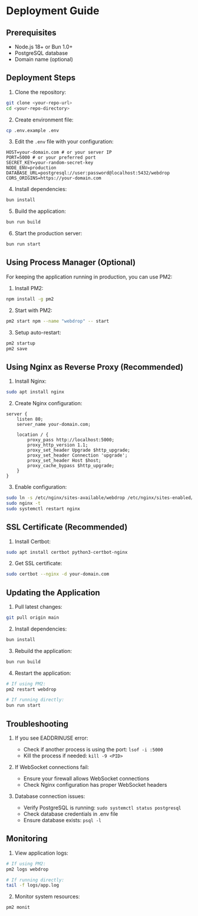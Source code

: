 # Deployment Guide

## Prerequisites
- Node.js 18+ or Bun 1.0+
- PostgreSQL database
- Domain name (optional)

## Deployment Steps

1. Clone the repository:
```bash
git clone <your-repo-url>
cd <your-repo-directory>
```

2. Create environment file:
```bash
cp .env.example .env
```

3. Edit the `.env` file with your configuration:
```env
HOST=your-domain.com # or your server IP
PORT=5000 # or your preferred port
SECRET_KEY=your-random-secret-key
NODE_ENV=production
DATABASE_URL=postgresql://user:password@localhost:5432/webdrop
CORS_ORIGINS=https://your-domain.com
```

4. Install dependencies:
```bash
bun install
```

5. Build the application:
```bash
bun run build
```

6. Start the production server:
```bash
bun run start
```

## Using Process Manager (Optional)

For keeping the application running in production, you can use PM2:

1. Install PM2:
```bash
npm install -g pm2
```

2. Start with PM2:
```bash
pm2 start npm --name "webdrop" -- start
```

3. Setup auto-restart:
```bash
pm2 startup
pm2 save
```

## Using Nginx as Reverse Proxy (Recommended)

1. Install Nginx:
```bash
sudo apt install nginx
```

2. Create Nginx configuration:
```nginx
server {
    listen 80;
    server_name your-domain.com;

    location / {
        proxy_pass http://localhost:5000;
        proxy_http_version 1.1;
        proxy_set_header Upgrade $http_upgrade;
        proxy_set_header Connection 'upgrade';
        proxy_set_header Host $host;
        proxy_cache_bypass $http_upgrade;
    }
}
```

3. Enable configuration:
```bash
sudo ln -s /etc/nginx/sites-available/webdrop /etc/nginx/sites-enabled/
sudo nginx -t
sudo systemctl restart nginx
```

## SSL Certificate (Recommended)

1. Install Certbot:
```bash
sudo apt install certbot python3-certbot-nginx
```

2. Get SSL certificate:
```bash
sudo certbot --nginx -d your-domain.com
```

## Updating the Application

1. Pull latest changes:
```bash
git pull origin main
```

2. Install dependencies:
```bash
bun install
```

3. Rebuild the application:
```bash
bun run build
```

4. Restart the application:
```bash
# If using PM2:
pm2 restart webdrop

# If running directly:
bun run start
```

## Troubleshooting

1. If you see EADDRINUSE error:
   - Check if another process is using the port: `lsof -i :5000`
   - Kill the process if needed: `kill -9 <PID>`

2. If WebSocket connections fail:
   - Ensure your firewall allows WebSocket connections
   - Check Nginx configuration has proper WebSocket headers

3. Database connection issues:
   - Verify PostgreSQL is running: `sudo systemctl status postgresql`
   - Check database credentials in .env file
   - Ensure database exists: `psql -l`

## Monitoring

1. View application logs:
```bash
# If using PM2:
pm2 logs webdrop

# If running directly:
tail -f logs/app.log
```

2. Monitor system resources:
```bash
pm2 monit
```
